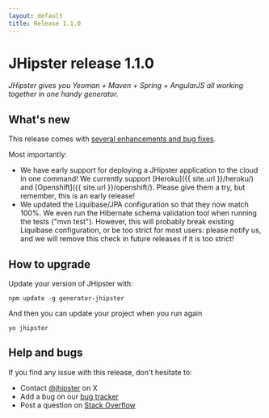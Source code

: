 ```yaml
---
layout: default
title: Release 1.1.0
---
```


JHipster release 1.1.0
==================

*JHipster gives you Yeoman + Maven + Spring + AngularJS all working together in one handy generator.*

What's new
----------

This release comes with [several enhancements and bug fixes](https://github.com/jhipster/generator-jhipster/issues?q=milestone%3A1.1+is%3Aclosed).

Most importantly:

- We have early support for deploying a JHipster application to the cloud in one command! We currently support [Heroku]({{ site.url }}/heroku/) and [Openshift]({{ site.url }}/openshift/). Please give them a try, but remember, this is an early release!
- We updated the Liquibase/JPA configuration so that they now match 100%. We even run the Hibernate schema validation tool when running the tests ("mvn test"). However, this will probably break existing Liquibase configuration, or be too strict for most users: please notify us, and we will remove this check in future releases if it is too strict!


How to upgrade
------------

Update your version of JHipster with:

```
npm update -g generator-jhipster
```

And then you can update your project when you run again

```
yo jhipster
```

Help and bugs
--------------

If you find any issue with this release, don't hesitate to:

- Contact [@jhipster](https://twitter.com/jhipster) on X
- Add a bug on our [bug tracker](https://github.com/jhipster/generator-jhipster/issues?state=open)
- Post a question on [Stack Overflow](http://stackoverflow.com/tags/jhipster/info)
